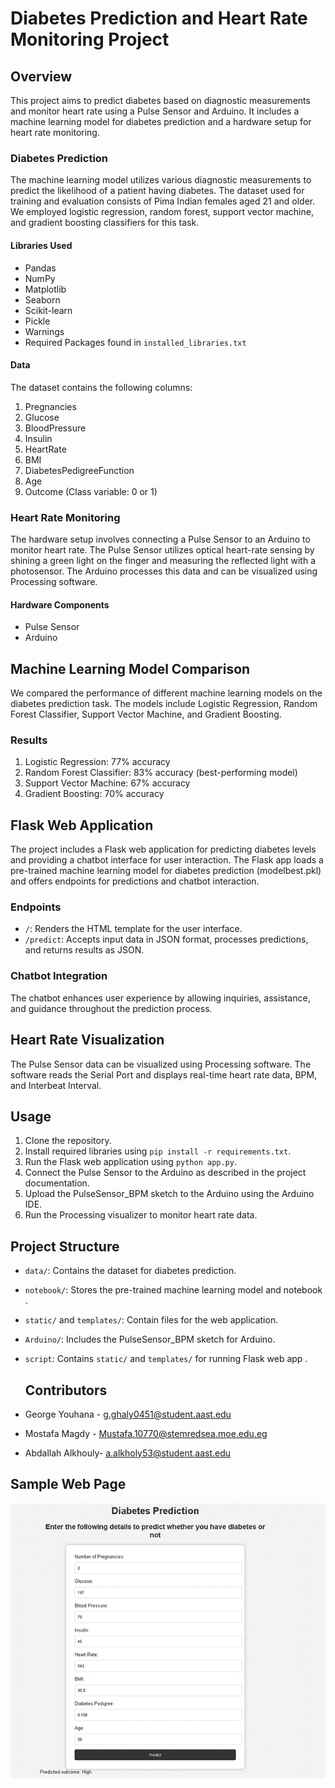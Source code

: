 # Diabetes Prediction and Heart Rate Monitoring Project

## Overview
This project aims to predict diabetes based on diagnostic measurements and monitor heart rate using a Pulse Sensor and Arduino. It includes a machine learning model for diabetes prediction and a hardware setup for heart rate monitoring.

### Diabetes Prediction
The machine learning model utilizes various diagnostic measurements to predict the likelihood of a patient having diabetes. The dataset used for training and evaluation consists of Pima Indian females aged 21 and older. We employed logistic regression, random forest, support vector machine, and gradient boosting classifiers for this task.

#### Libraries Used
- Pandas
- NumPy
- Matplotlib
- Seaborn
- Scikit-learn
- Pickle
- Warnings
- Required Packages found in `installed_libraries.txt`
#### Data
The dataset contains the following columns:
1. Pregnancies
2. Glucose
3. BloodPressure
4. Insulin
5. HeartRate
6. BMI
7. DiabetesPedigreeFunction
8. Age
9. Outcome (Class variable: 0 or 1)

### Heart Rate Monitoring
The hardware setup involves connecting a Pulse Sensor to an Arduino to monitor heart rate. The Pulse Sensor utilizes optical heart-rate sensing by shining a green light on the finger and measuring the reflected light with a photosensor. The Arduino processes this data and can be visualized using Processing software.

#### Hardware Components
- Pulse Sensor
- Arduino


## Machine Learning Model Comparison
We compared the performance of different machine learning models on the diabetes prediction task. The models include Logistic Regression, Random Forest Classifier, Support Vector Machine, and Gradient Boosting.

### Results
1. Logistic Regression: 77% accuracy
2. Random Forest Classifier: 83% accuracy (best-performing model)
3. Support Vector Machine: 67% accuracy
4. Gradient Boosting: 70% accuracy

## Flask Web Application
The project includes a Flask web application for predicting diabetes levels and providing a chatbot interface for user interaction. The Flask app loads a pre-trained machine learning model for diabetes prediction (modelbest.pkl) and offers endpoints for predictions and chatbot interaction.

### Endpoints
- `/`: Renders the HTML template for the user interface.
- `/predict`: Accepts input data in JSON format, processes predictions, and returns results as JSON.

### Chatbot Integration
The chatbot enhances user experience by allowing inquiries, assistance, and guidance throughout the prediction process.

## Heart Rate Visualization
The Pulse Sensor data can be visualized using Processing software. The software reads the Serial Port and displays real-time heart rate data, BPM, and Interbeat Interval.

## Usage
1. Clone the repository.
2. Install required libraries using `pip install -r requirements.txt`.
3. Run the Flask web application using `python app.py`.
4. Connect the Pulse Sensor to the Arduino as described in the project documentation.
5. Upload the PulseSensor_BPM sketch to the Arduino using the Arduino IDE.
6. Run the Processing visualizer to monitor heart rate data.

## Project Structure
- `data/`: Contains the dataset for diabetes prediction.
- `notebook/`: Stores the pre-trained machine learning model and notebook .
- `static/` and `templates/`: Contain files for the web application.
- `Arduino/`: Includes the PulseSensor_BPM sketch for Arduino.
- `script`: Contains  `static/` and `templates/` for running Flask web app .
  ## Contributors

- George Youhana - g.ghaly0451@student.aast.edu
- Mostafa Magdy - Mustafa.10770@stemredsea.moe.edu.eg
- Abdallah Alkhouly- a.alkholy53@student.aast.edu
## Sample Web Page 
<img src= 'Picture1.png'>
